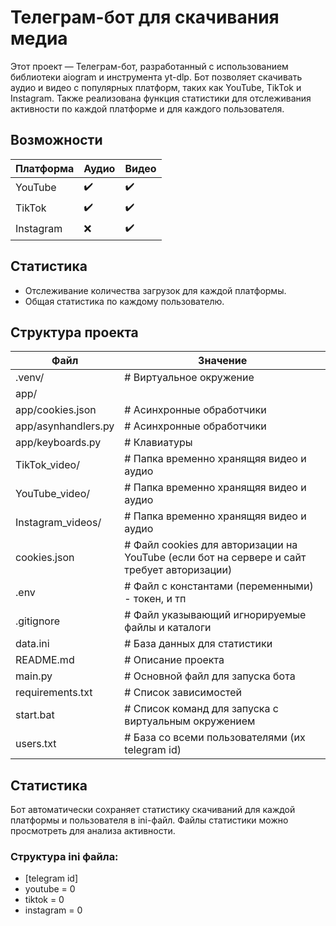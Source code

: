 # Телеграм-бот для скачивания медиа

Этот проект — Телеграм-бот, разработанный с использованием библиотеки aiogram и инструмента yt-dlp.
Бот позволяет скачивать аудио и видео с популярных платформ, таких как YouTube, TikTok и Instagram.
Также реализована функция статистики для отслеживания активности по каждой платформе и для каждого пользователя.


## Возможности
|Платформа|Аудио|Видео|
|-|-|-|
|YouTube|✔️|✔️|
|TikTok|✔️|✔️|
|Instagram|❌|✔️|

## Статистика
- Отслеживание количества загрузок для каждой платформы.
- Общая статистика по каждому пользователю.

## Структура проекта
|Файл|Значение|
|-|-|
|.venv/|# Виртуальное окружение|
|app/||
|app/cookies.json|# Асинхронные обработчики|
|app/asynhandlers.py|# Асинхронные обработчики|
|app/keyboards.py |# Клавиатуры |
|TikTok_video/|# Папка временно хранящяя видео и аудио|
|YouTube_video/|# Папка временно хранящяя видео и аудио|
|Instagram_videos/|# Папка временно хранящяя видео и аудио|
|cookies.json|# Файл cookies для авторизации на YouTube (если бот на сервере и сайт требует авторизации)|
|.env|# Файл с константами (переменными) - токен, и тп|
|.gitignore|# Файл указывающий игнорируемые файлы и каталоги|
|data.ini|# База данных для статистики
|README.md|# Описание проекта|
|main.py|# Основной файл для запуска бота|
|requirements.txt|# Список зависимостей|
|start.bat|# Список команд для запуска с виртуальным окружением|
|users.txt|# База со всеми пользователями (их telegram id)|

## Статистика
Бот автоматически сохраняет статистику скачиваний для каждой платформы и пользователя в ini-файл.
Файлы статистики можно просмотреть для анализа активности.

### Структура ini файла:
- [telegram id]
- youtube = 0
- tiktok = 0
- instagram = 0
